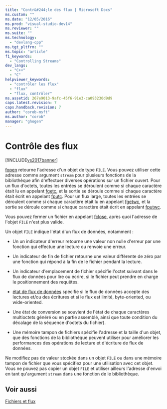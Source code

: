 ```yaml
---
title: "Contr&#244;le des flux | Microsoft Docs"
ms.custom: ""
ms.date: "12/05/2016"
ms.prod: "visual-studio-dev14"
ms.reviewer: ""
ms.suite: ""
ms.technology: 
  - "devlang-cpp"
ms.tgt_pltfrm: ""
ms.topic: "article"
f1_keywords: 
  - "Controlling Streams"
dev_langs: 
  - "C++"
  - "C"
helpviewer_keywords: 
  - "contrôler les flux"
  - "flux"
  - "flux, contrôler"
ms.assetid: 267e9013-9afc-45f6-91e3-ca093230d9d9
caps.latest.revision: 7
caps.handback.revision: 7
author: "corob-msft"
ms.author: "corob"
manager: "ghogen"
---
```

# Contr&#244;le des flux
[!INCLUDE[vs2017banner](../assembler/inline/includes/vs2017banner.md)]

[fopen](../c-runtime-library/reference/fopen-wfopen.md) retourne l'adresse d'un objet de type `FILE`.  Vous pouvez utiliser cette adresse comme argument `stream` pour plusieurs fonctions de la bibliothèque afin d'effectuer diverses opérations sur un fichier ouvert.  Pour un flux d'octets, toutes les entrées se déroulent comme si chaque caractère était lu en appelant [fgetc](../c-runtime-library/reference/fgetc-fgetwc.md), et la sortie se déroule comme si chaque caractère était écrit en appelant [fputc](../c-runtime-library/reference/fputc-fputwc.md).  Pour un flux large, toutes les entrées se déroulent comme si chaque caractère était lu en appelant [fgetwc](../c-runtime-library/reference/fgetc-fgetwc.md), et la sortie se déroule comme si chaque caractère était écrit en appelant [fputwc](../c-runtime-library/reference/fputc-fputwc.md).  
  
 Vous pouvez fermer un fichier en appelant [fclose](../c-runtime-library/reference/fclose-fcloseall.md), après quoi l'adresse de l'objet `FILE` n'est plus valide.  
  
 Un objet `FILE` indique l'état d'un flux de données, notamment :  
  
-   Un un indicateur d'erreur retourne une valeur non nulle d'erreur par une fonction qui effectue une lecture ou renvoie une erreur.  
  
-   Un indicateur de fin de fichier retourne une valeur différente de zéro par une fonction qui répond à la fin de le fichier pendant la lecture.  
  
-   Un indicateur d'emplacement de fichier spécifie l'octet suivant dans le flux de données pour lire ou écrire, si le fichier peut prendre en charge le positionnement des requêtes.  
  
-   [état de flux de données](../c-runtime-library/stream-states.md) spécifie si le flux de données accepte des lectures et\/ou des écritures et si le flux est limité, byte\-oriented, ou wide\-oriented.  
  
-   Une état de conversion se souvient de l'état de chaque caractères multioctets généré ou en partie assemblé, ainsi que toute condition du décalage de la séquence d'octets du fichier\).  
  
-   Une mémoire tampon de fichiers spécifie l'adresse et la taille d'un objet, que des fonctions de la bibliothèque peuvent utiliser pour améliorer les performances des opérations de lecture et d'écriture de flux de données.  
  
 Ne modifiez pas de valeur stockée dans un objet `FILE` ou dans une mémoire tampon de fichier que vous spécifiez pour une utilisation avec cet objet.  Vous ne pouvez pas copier un objet `FILE` et utiliser ailleurs l'adresse d'envoi en tant qu'argument `stream` dans une fonction de le bibliothèque.  
  
## Voir aussi  
 [Fichiers et flux](../c-runtime-library/files-and-streams.md)
